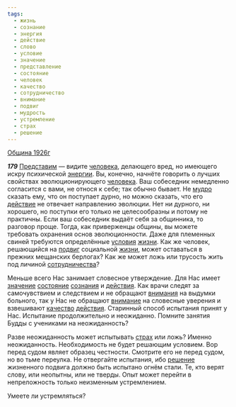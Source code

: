 ```yaml
---
tags:
  - жизнь
  - сознание
  - энергия
  - действие
  - слово
  - условие
  - значение
  - представление
  - состояние
  - человек
  - качество
  - сотрудничество
  - внимание
  - подвиг
  - мудрость
  - устремление
  - страх
  - решение
---
```


[Община 1926г](/agni/1926)

___179___
[Представим](/tag/#представление) — видите [человека](/tag/#человек), делающего вред, но имеющего искру психической [энергии](/tag/#энергия). Вы, конечно, начнёте говорить о лучших свойствах эволюционирующего [человека](/tag/#человек). Ваш собеседник немедленно согласится с вами, не относя к себе; так обычно бывает. Не [мудро](/tag/#мудрость) сказать ему, что он поступает дурно, но можно сказать, что его [действие](/tag/#действие) не отвечает направлению эволюции. Нет ни дурного, ни хорошего, но поступки его только не целесообразны и потому не практичны. Если ваш собеседник выдаёт себя за общинника, то разговор проще. Тогда, как приверженцы общины, вы можете требовать охранения основ эволюционности. Даже для племенных свиней требуются определённые [условия](/tag/#[условие](/tag/#условие)) [жизни](/tag/#жизнь). Как же человек, решающийся на [подвиг](/tag/#подвиг) социальной [жизни](/tag/#жизнь), может оставаться в прежних мещанских берлогах? Как же может ложь или трусость жить под личиной [сотрудничества](/tag/#сотрудничество)?   

Меньше всего Нас занимает словесное утверждение. Для Нас имеет [значение](/tag/#значение) [состояние](/tag/#состояние) [сознания](/tag/#сознание) и [действия](/tag/#действие). Как врачи следят за самочувствием и следствием и не обращают [внимания](/tag/#[внимание](/tag/#внимание)) на выдумки больного, так у Нас не обращают [внимание](/tag/#внимание) на словесные уверения и взвешивают [качество](/tag/#качество) [действия](/tag/#действие). Старинный способ испытания принят у Нас. Испытание продолжительно и неожиданно. Помните занятия Будды с учениками на неожиданность?   

Разве неожиданность может испытывать [страх](/tag/#страх) или ложь? Именно неожиданность. Необходимость не будет решающим условием. Вор перед судом являет образец честности. Смотрите его не перед судом, но во тьме переулка. Не отвергайте испытания, ибо [решение](/tag/#решение) жизненного подвига должно быть испытано огнём стали. Те, кто верят слову, или неопытны, или не тверды. Опыт может перейти в непреложность только неизменным устремлением.   

Умеете ли устремляться?   

